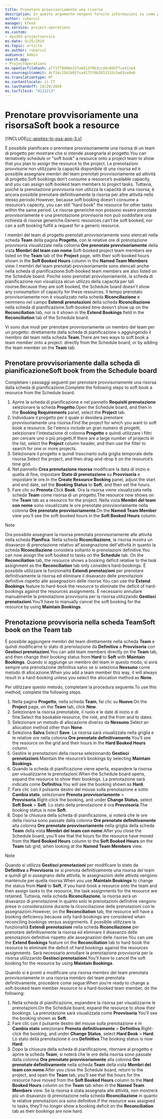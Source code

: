 ```yaml
---
title: Prenotare provvisoriamente una risorsa
description: In questo argomento vengono fornite informazioni su come pianificare o prenotare provvisoriamente membri del team di progetto.
author: ruhercul
manager: kfend
ms.service: project-operations
ms.custom:
- dyn365-projectservice
ms.date: 9/25/2019
ms.topic: article
ms.author: ruhercul
audience: Admin
search.app:
- ProjectOperations
ms.openlocfilehash: af71ff9d60e237a9d1379b3ccd4c0d5ffce411e4
ms.sourcegitcommit: 4cf1dc1561b92fca4175f0b3813133c5e63ce8e6
ms.translationtype: HT
ms.contentlocale: it-IT
ms.lasthandoff: 10/28/2020
ms.locfileid: "4122213"
---
```

# <a name="soft-book-a-resource"></a><span data-ttu-id="11dd8-103">Prenotare provvisoriamente una risorsa</span><span class="sxs-lookup"><span data-stu-id="11dd8-103">Soft book a resource</span></span>

[!INCLUDE[cc-applies-to-psa-app-3.x](../includes/cc-applies-to-psa-app-3x.md)]

<span data-ttu-id="11dd8-104">È possibile pianificare o prenotare provvisoriamente una risorsa di un team di progetto per mostrare che si intende assegnarla al progetto.</span><span class="sxs-lookup"><span data-stu-id="11dd8-104">You can tentatively schedule or "soft book" a resource onto a project team to show that you plan to assign the resource to the project.</span></span> <span data-ttu-id="11dd8-105">Le prenotazioni provvisorie non utilizzano la capacità disponibile di una risorsa ed è possibile assegnare membri del team prenotati provvisoriamente ad attività di progetto.</span><span class="sxs-lookup"><span data-stu-id="11dd8-105">Soft bookings don’t consume a resource’s available capacity, and you can assign soft-booked team members to project tasks.</span></span> <span data-ttu-id="11dd8-106">Tuttavia, poiché la prenotazione provvisoria non utilizza la capacità di una risorsa, è ancora possibile prenotare definitivamente la risorsa per altre attività nello stesso periodo.</span><span class="sxs-lookup"><span data-stu-id="11dd8-106">However, because soft booking doesn’t consume a resource’s capacity, you can still "hard book" the resource for other tasks within the same period.</span></span> <span data-ttu-id="11dd8-107">Le risorse generiche non possono essere prenotate provvisoriamente e una prenotazione provvisoria non può soddisfare una richiesta di risorse generiche.</span><span class="sxs-lookup"><span data-stu-id="11dd8-107">Generic resources can’t be soft booked, nor can a soft booking fulfill a request for a generic resource.</span></span>

<span data-ttu-id="11dd8-108">I membri del team di progetto prenotati provvisoriamente sono elencati nella scheda **Team** della pagina **Progetto**, con le relative ore di prenotazione provvisoria visualizzate nella colonna **Ore prenotate provvisoriamente** della vista **Membri del team con nome**.</span><span class="sxs-lookup"><span data-stu-id="11dd8-108">Soft-booked project team members are listed on the **Team** tab of the **Project** page, with their soft-booked hours shown in the **Soft Booked Hours** column in the **Named Team Members** view.</span></span> <span data-ttu-id="11dd8-109">I membri del team prenotati provvisoriamente sono elencati anche nella scheda di pianificazione.</span><span class="sxs-lookup"><span data-stu-id="11dd8-109">Soft-booked team members are also listed on the Schedule board.</span></span> <span data-ttu-id="11dd8-110">Poiché sono prenotati provvisoriamente, la scheda di pianificazione non visualizza alcun utilizzo della capacità per tali risorse.</span><span class="sxs-lookup"><span data-stu-id="11dd8-110">Because they are soft booked, the Schedule board doesn't show any consumption of capacity for these resources.</span></span> <span data-ttu-id="11dd8-111">Il tempo prenotato provvisoriamente non è visualizzato nella scheda **Riconciliazione** e nemmeno nel campo **Estendi prenotazioni** della scheda **Riconciliazione** nella scheda di pianificazione.</span><span class="sxs-lookup"><span data-stu-id="11dd8-111">Soft-booked time doesn’t show up on the **Reconciliation** tab, nor is it shown in the **Extend Bookings** field in the **Reconciliation** tab of the Schedule board.</span></span> 

<span data-ttu-id="11dd8-112">Vi sono due modi per prenotare provvisoriamente un membro del team per un progetto: direttamente dalla scheda di pianificazione o aggiungendo il membro del team nella scheda **Team**.</span><span class="sxs-lookup"><span data-stu-id="11dd8-112">There are two ways to soft book a team member onto a project: directly from the Schedule board, or by adding the team member on the **Team** tab.</span></span> 

## <a name="soft-book-from-the-schedule-board"></a><span data-ttu-id="11dd8-113">Prenotare provvisoriamente dalla scheda di pianificazione</span><span class="sxs-lookup"><span data-stu-id="11dd8-113">Soft book from the Schedule board</span></span>
<span data-ttu-id="11dd8-114">Completare i passaggi seguenti per prenotare provvisoriamente una risorsa dalla scheda di pianificazione.</span><span class="sxs-lookup"><span data-stu-id="11dd8-114">Complete the following steps to soft book a resource from the Schedule board.</span></span> 

1. <span data-ttu-id="11dd8-115">Aprire la scheda di pianificazione e nel pannello **Requisiti prenotazione** selezionare la scheda **Progetto**.</span><span class="sxs-lookup"><span data-stu-id="11dd8-115">Open the Schedule board, and then in the **Booking Requirements** panel, select the **Project** tab.</span></span>
2. <span data-ttu-id="11dd8-116">Individuare il progetto per il quale si desidera prenotare provvisoriamente una risorsa.</span><span class="sxs-lookup"><span data-stu-id="11dd8-116">Find the project for which you want to soft book a resource.</span></span> <span data-ttu-id="11dd8-117">Se l'elenco include un gran numero di progetti, selezionare l'intestazione di colonna **Progetto** e quindi utilizzare i filtri per cercare uno o più progetti.</span><span class="sxs-lookup"><span data-stu-id="11dd8-117">If there are a large number of projects in the list, select the **Project** column header, and then use the filter to search for one or more projects.</span></span>
3. <span data-ttu-id="11dd8-118">Selezionare il progetto e quindi trascinarlo sulla griglia temporale della risorsa.</span><span class="sxs-lookup"><span data-stu-id="11dd8-118">Select the project, and then drag-and-drop it on the resource’s time grid.</span></span>
5. <span data-ttu-id="11dd8-119">Nel pannello **Crea prenotazione risorsa** modificare la data di inizio e quella di fine, impostare **Stato di prenotazione** su **Provvisoria** e impostare le ore.</span><span class="sxs-lookup"><span data-stu-id="11dd8-119">In the **Create Resource Booking** panel, adjust the start and end date, set the **Booking Status** to **Soft**, and then set the hours.</span></span> 
6. <span data-ttu-id="11dd8-120">Fare clic su **Prenota**.</span><span class="sxs-lookup"><span data-stu-id="11dd8-120">Click **Book**.</span></span> <span data-ttu-id="11dd8-121">Ora la risorsa viene visualizzata nella scheda **Team** come risorsa di un progetto.</span><span class="sxs-lookup"><span data-stu-id="11dd8-121">The resource now shows on the **Team** tab as a resource for the project.</span></span> <span data-ttu-id="11dd8-122">Nella vista **Membri del team con nome** sono visualizzate le ore prenotate provvisoriamente nella colonna **Ore prenotate provvisoriamente**.</span><span class="sxs-lookup"><span data-stu-id="11dd8-122">On the **Named Team Member** view you’ll see the soft-booked hours in the **Soft Booked Hours** column.</span></span>

> [!NOTE]
> <span data-ttu-id="11dd8-123">Ora possibile assegnare la risorsa prenotata provvisoriamente alle attività nella scheda **Pianifica**. Nella scheda **Riconciliazione**, la risorsa mostra un disavanzo di prenotazione relativo all'assegnazione dell'attività in quanto la scheda **Riconciliazione** considera soltanto le prenotazioni definitive.</span><span class="sxs-lookup"><span data-stu-id="11dd8-123">You can now assign the soft booked to tasks on the **Schedule** tab. On the **Reconciliation** tab, the resource shows a booking deficit relative to the task assignment as the **Reconciliation** tab only considers hard-bookings.</span></span> <span data-ttu-id="11dd8-124">È possibile utilizzare la funzionalità **Estendi prenotazioni** per prenotare definitivamente la risorsa ed eliminare il disavanzo delle prenotazioni definitive rispetto alle assegnazioni delle risorse.</span><span class="sxs-lookup"><span data-stu-id="11dd8-124">You can use the **Extend Bookings** feature to hard-book the resource to eliminate the deficit of hard-bookings against the resources assignments.</span></span> <span data-ttu-id="11dd8-125">È necessario annullare manualmente la prenotazione provvisoria per la risorsa utilizzando **Gestisci prenotazioni**.</span><span class="sxs-lookup"><span data-stu-id="11dd8-125">You’ll have to manually cancel the soft booking for the resource by using **Maintain Bookings**.</span></span>

## <a name="soft-book-on-the-team-tab"></a><span data-ttu-id="11dd8-126">Prenotazione provvisoria nella scheda Team</span><span class="sxs-lookup"><span data-stu-id="11dd8-126">Soft book on the Team tab</span></span>

<span data-ttu-id="11dd8-127">È possibile aggiungere membri del team direttamente nella scheda **Team** e quindi modificarne lo stato di prenotazione da **Definitiva** a **Provvisoria** con **Gestisci prenotazioni**.</span><span class="sxs-lookup"><span data-stu-id="11dd8-127">You can add team members directly on the **Team** tab, and then change their booking status from **Hard** to **Soft** with **Maintain Bookings**.</span></span> <span data-ttu-id="11dd8-128">Quando si aggiunge un membro del team in questo modo, si avrà sempre una prenotazione definitiva salvo se si seleziona **Nessuno** come metodo di allocazione.</span><span class="sxs-lookup"><span data-stu-id="11dd8-128">When you add a team member this way, it will always result in a hard-booking unless you select the allocation method as **None**.</span></span>

<span data-ttu-id="11dd8-129">Per utilizzare questo metodo, completare la procedura seguente.</span><span class="sxs-lookup"><span data-stu-id="11dd8-129">To use this method, complete the following steps.</span></span>

1. <span data-ttu-id="11dd8-130">Nella pagina **Progetto**, nella scheda **Team**, fai clic su **Nuovo**.</span><span class="sxs-lookup"><span data-stu-id="11dd8-130">On the **Project** page, on the **Team** tab, click **New**.</span></span>
2. <span data-ttu-id="11dd8-131">Selezionare la risorsa prenotabile, il ruolo e le date di inizio e di fine.</span><span class="sxs-lookup"><span data-stu-id="11dd8-131">Select the bookable resource, the role, and the from and to dates.</span></span>
3. <span data-ttu-id="11dd8-132">Selezionare un metodo di allocazione diverso da **Nessuno**.</span><span class="sxs-lookup"><span data-stu-id="11dd8-132">Select an allocation method other than **None**.</span></span>
4. <span data-ttu-id="11dd8-133">Seleziona **Salva**.</span><span class="sxs-lookup"><span data-stu-id="11dd8-133">Select **Save**.</span></span> <span data-ttu-id="11dd8-134">La risorsa sarà visualizzata nella griglia e le relative ore nella colonna **Ore prenotate definitivamente**.</span><span class="sxs-lookup"><span data-stu-id="11dd8-134">You’ll see the resource on the grid and their hours in the **Hard Booked Hours** column.</span></span>
5. <span data-ttu-id="11dd8-135">Gestire le prenotazioni della risorsa selezionando **Gestisci prenotazioni**.</span><span class="sxs-lookup"><span data-stu-id="11dd8-135">Maintain the resource’s bookings by selecting **Maintain Bookings**.</span></span>
6. <span data-ttu-id="11dd8-136">Quando la scheda di pianificazione viene aperta, espandere la risorsa per visualizzarne le prenotazioni.</span><span class="sxs-lookup"><span data-stu-id="11dd8-136">When the Schedule board opens, expand the resource to show their bookings.</span></span> <span data-ttu-id="11dd8-137">La prenotazione sarà indicata come **Definitiva**.</span><span class="sxs-lookup"><span data-stu-id="11dd8-137">You will see the booking shown as **Hard**.</span></span>
7. <span data-ttu-id="11dd8-138">Fare clic con il pulsante destro del mouse sulla prenotazione e sotto **Cambia stato**, selezionare **Prenota provvisoriamente** \> **Provvisoria**.</span><span class="sxs-lookup"><span data-stu-id="11dd8-138">Right-click the booking, and under **Change Status**, select **Soft Book** \> **Soft**.</span></span> <span data-ttu-id="11dd8-139">Lo stato della prenotazione è ora **Provvisoria**.</span><span class="sxs-lookup"><span data-stu-id="11dd8-139">The booking status is now **Soft**.</span></span>
8. <span data-ttu-id="11dd8-140">Dopo la chiusura della scheda di pianificazione, si noterà che le ore della risorsa sono passate dalla colonna **Ore prenotate definitivamente** alla colonna **Ore prenotate provvisoriamente** nella griglia della scheda **Team** della vista **Membri del team con nome**.</span><span class="sxs-lookup"><span data-stu-id="11dd8-140">After you close the Schedule board, you’ll see that the hours for the resource have moved from the **Hard Booked Hours** column to the **Soft Booked Hours** on the **Team** tab grid, when looking at the **Named Team Members** view.</span></span>

> [!NOTE]
> <span data-ttu-id="11dd8-141">Quando si utilizza **Gestisci prenotazioni** per modificare lo stato da **Definitiva** a **Provvisoria** se si prenota definitivamente una risorsa del team e quindi gli si assegnano delle attività, le assegnazioni delle attività vengono mantenute per quella risorsa.</span><span class="sxs-lookup"><span data-stu-id="11dd8-141">When you use **Maintain Bookings** to change the status from **Hard** to **Soft**, if you hard-book a resource onto the team and then assign tasks to the resource, the task assignments for the resource are retained.</span></span> <span data-ttu-id="11dd8-142">Tuttavia, nella scheda **Riconciliazione**, la risorsa avrà un disavanzo di prenotazione in quanto solo le prenotazioni definitive vengono prese in considerazione durante la riconciliazione delle prenotazioni con le assegnazioni.</span><span class="sxs-lookup"><span data-stu-id="11dd8-142">However, on the **Reconciliation** tab, the resource will have a booking deficiency because only hard-bookings are considered when reconciling bookings versus assignments.</span></span> <span data-ttu-id="11dd8-143">È possibile utilizzare la funzionalità **Estendi prenotazioni** nella scheda **Riconciliazione** per prenotare definitivamente la risorsa ed eliminare il disavanzo delle prenotazioni definitive rispetto alle assegnazioni delle risorse.</span><span class="sxs-lookup"><span data-stu-id="11dd8-143">You can use the **Extend Bookings** feature on the **Reconciliation** tab to hard-book the resource to eliminate the deficit of hard bookings against the resources assignments.</span></span> <span data-ttu-id="11dd8-144">Sarà necessario annullare la prenotazione provvisoria per la risorsa utilizzando **Gestisci prenotazioni**.</span><span class="sxs-lookup"><span data-stu-id="11dd8-144">You’ll have to cancel the soft booking for the resource by using **Maintain Bookings**.</span></span>

<span data-ttu-id="11dd8-145">Quando si è pronti a modificare una risorsa membro del team prenotata provvisoriamente in una risorsa membro del team prenotata definitivamente, procedere come segue:</span><span class="sxs-lookup"><span data-stu-id="11dd8-145">When you’re ready to change a soft-booked team member resource to a hard-booked team member, do the following:</span></span>

1. <span data-ttu-id="11dd8-146">Nella scheda di pianificazione, espandere la risorsa per visualizzarne le prenotazioni.</span><span class="sxs-lookup"><span data-stu-id="11dd8-146">On the Schedule board, expand the resource to show their bookings.</span></span> <span data-ttu-id="11dd8-147">La prenotazione sarà visualizzata come **Provvisoria**.</span><span class="sxs-lookup"><span data-stu-id="11dd8-147">You’ll see the booking shown as **Soft**.</span></span>
2. <span data-ttu-id="11dd8-148">Fare clic con il pulsante destro del mouse sulla prenotazione e in **Cambia stato** selezionare **Prenota definitivamente** \> **Definitiva**.</span><span class="sxs-lookup"><span data-stu-id="11dd8-148">Right-click the booking, and under **Change Status**, select **Hard Book** \> **Hard**.</span></span> <span data-ttu-id="11dd8-149">Lo stato della prenotazione è ora **Definitiva**.</span><span class="sxs-lookup"><span data-stu-id="11dd8-149">The booking status is now **Hard**.</span></span>
3. <span data-ttu-id="11dd8-150">Dopo la chiusura della scheda di pianificazione, ritornare al progetto e aprire la scheda **Team**, si noterà che le ore della risorsa sono passate dalla colonna **Ore prenotate provvisoriamente** alla colonna **Ore prenotate definitivamente** nella scheda **Team** della vista **Membri del team con nome**.</span><span class="sxs-lookup"><span data-stu-id="11dd8-150">After you close the Schedule board, return to the project, and open the **Team** tab, you’ll see that the hours for the resource have moved from the **Soft Booked Hours** column to the **Hard Booked Hours** column on the **Team** tab when in the **Named Team Members** view.</span></span> <span data-ttu-id="11dd8-151">Se la risorsa è stata assegnata alle attività, non mostrerà più un disavanzo di prenotazione nella scheda **Riconciliazione** in quanto le relative prenotazioni ora sono definitive.</span><span class="sxs-lookup"><span data-stu-id="11dd8-151">If the resource was assigned to tasks, they’ll no longer show a booking deficit on the **Reconciliation** tab as their bookings are now hard.</span></span>

